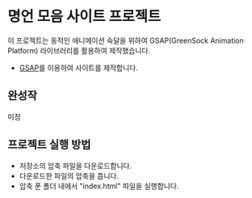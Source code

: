 # 명언 모음 사이트 프로젝트

이 프로젝트는 동적인 애니메이션 숙달을 위하여 GSAP(GreenSock Animation Platform) 라이브러리를 활용하여 제작했습니다.

- [GSAP](https://gsap.com/)를 이용하여 사이트를 제작합니다. 

## 완성작

<!-- [사이트보기](https://chu9400-port2023-next.netlify.app/) -->
미정

## 프로젝트 실행 방법
- 저장소의 압축 파일을 다운로드합니다.
- 다운로드한 파일의 압축을 풉니다.
- 압축 푼 폴더 내에서 "index.html" 파일을 실행합니다.